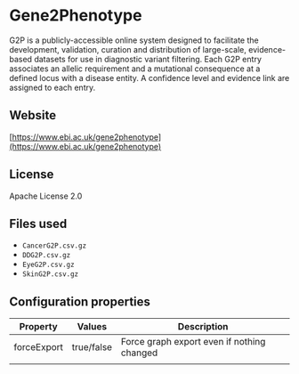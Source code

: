 # Gene2Phenotype

G2P is a publicly-accessible online system designed to facilitate the development, validation, curation and distribution of large-scale, evidence-based datasets for use in diagnostic variant filtering. Each G2P entry associates an allelic requirement and a mutational consequence at a defined locus with a disease entity. A confidence level and evidence link are assigned to each entry.

## Website

[https://www.ebi.ac.uk/gene2phenotype](https://www.ebi.ac.uk/gene2phenotype)

## License

Apache License 2.0

## Files used

  * ```CancerG2P.csv.gz```
  * ```DDG2P.csv.gz```
  * ```EyeG2P.csv.gz```
  * ```SkinG2P.csv.gz```

## Configuration properties

| Property       | Values     | Description |
| -------------- | ---------- | ----------- |
| forceExport    | true/false | Force graph export even if nothing changed |
|                |            |             |
